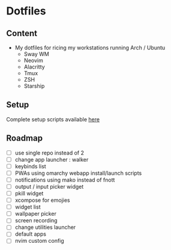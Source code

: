 # Dotfiles

## Content

- My dotfiles for ricing my workstations running Arch / Ubuntu
  - Sway WM
  - Neovim
  - Alacritty
  - Tmux
  - ZSH
  - Starship

## Setup

Complete setup scripts available [here](https://github.com/H-ADJI/cyborg)

## Roadmap

- [ ] use single repo instead of 2
- [ ] change app launcher : walker
- [ ] keybinds list
- [ ] PWAs using omarchy webapp install/launch scripts
- [ ] notifications using mako instead of fnott
- [ ] output / input picker widget
- [ ] pkill widget
- [ ] xcompose for emojies
- [ ] widget list
- [ ] wallpaper picker
- [ ] screen recording
- [ ] change utilities launcher
- [ ] default apps
- [ ] nvim custom config
